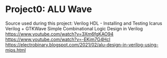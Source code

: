 # Project0: ALU Wave


Source used during this project:
Verilog HDL - Installing and Testing Icarus Verilog + GTKWave Simple Combinational Logic Design in Verilog
https://www.youtube.com/watch?v=3Xm6fgKAO94
https://www.youtube.com/watch?v=-EKjm7G4HcI
https://electrobinary.blogspot.com/2021/02/alu-design-in-verilog-using-mips.html

